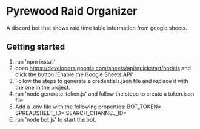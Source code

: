 # Pyrewood Raid Organizer
A discord bot that shows raid time table information from google sheets.

## Getting started
1. run 'npm install'
1. open https://developers.google.com/sheets/api/quickstart/nodejs and click the button 'Enable the Google Sheets API'
1. Follow the steps to generate a credentials.json file and replace it with the one in the project.
1. run 'node generate-token.js' and follow the steps to create a token.json file.
1. Add a .env file with the following properties:
  BOT_TOKEN=
  SPREADSHEET_ID=
  SEARCH_CHANNEL_ID=
3. run 'node bot.js' to start the bot.
